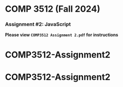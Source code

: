 # COMP 3512 (Fall 2024)
### Assignment #2: JavaScript

**Please view `COMP3512 Assignment 2.pdf` for instructions**

  
# COMP3512-Assignment2
# COMP3512-Assignment2
